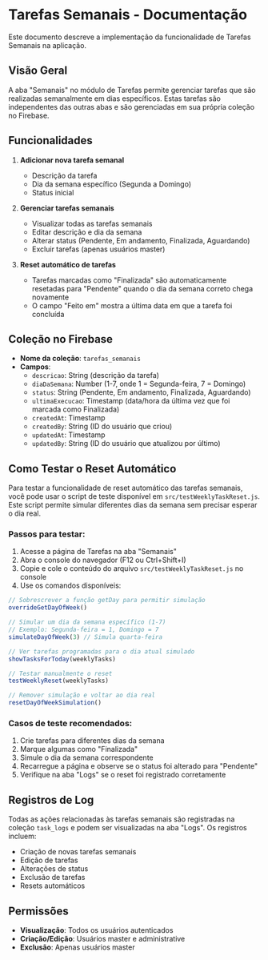 # Tarefas Semanais - Documentação

Este documento descreve a implementação da funcionalidade de Tarefas Semanais na aplicação.

## Visão Geral

A aba "Semanais" no módulo de Tarefas permite gerenciar tarefas que são realizadas semanalmente em dias específicos. Estas tarefas são independentes das outras abas e são gerenciadas em sua própria coleção no Firebase.

## Funcionalidades

1. **Adicionar nova tarefa semanal**
   - Descrição da tarefa
   - Dia da semana específico (Segunda a Domingo)
   - Status inicial

2. **Gerenciar tarefas semanais**
   - Visualizar todas as tarefas semanais
   - Editar descrição e dia da semana
   - Alterar status (Pendente, Em andamento, Finalizada, Aguardando)
   - Excluir tarefas (apenas usuários master)

3. **Reset automático de tarefas**
   - Tarefas marcadas como "Finalizada" são automaticamente resetadas para "Pendente" quando o dia da semana correto chega novamente
   - O campo "Feito em" mostra a última data em que a tarefa foi concluída

## Coleção no Firebase

- **Nome da coleção**: `tarefas_semanais`
- **Campos**:
  - `descricao`: String (descrição da tarefa)
  - `diaDaSemana`: Number (1-7, onde 1 = Segunda-feira, 7 = Domingo)
  - `status`: String (Pendente, Em andamento, Finalizada, Aguardando)
  - `ultimaExecucao`: Timestamp (data/hora da última vez que foi marcada como Finalizada)
  - `createdAt`: Timestamp
  - `createdBy`: String (ID do usuário que criou)
  - `updatedAt`: Timestamp
  - `updatedBy`: String (ID do usuário que atualizou por último)

## Como Testar o Reset Automático

Para testar a funcionalidade de reset automático das tarefas semanais, você pode usar o script de teste disponível em `src/testWeeklyTaskReset.js`. Este script permite simular diferentes dias da semana sem precisar esperar o dia real.

### Passos para testar:

1. Acesse a página de Tarefas na aba "Semanais"
2. Abra o console do navegador (F12 ou Ctrl+Shift+I)
3. Copie e cole o conteúdo do arquivo `src/testWeeklyTaskReset.js` no console
4. Use os comandos disponíveis:

```javascript
// Sobrescrever a função getDay para permitir simulação
overrideGetDayOfWeek()

// Simular um dia da semana específico (1-7)
// Exemplo: Segunda-feira = 1, Domingo = 7
simulateDayOfWeek(3) // Simula quarta-feira

// Ver tarefas programadas para o dia atual simulado
showTasksForToday(weeklyTasks)

// Testar manualmente o reset
testWeeklyReset(weeklyTasks)

// Remover simulação e voltar ao dia real
resetDayOfWeekSimulation()
```

### Casos de teste recomendados:

1. Crie tarefas para diferentes dias da semana
2. Marque algumas como "Finalizada"
3. Simule o dia da semana correspondente
4. Recarregue a página e observe se o status foi alterado para "Pendente"
5. Verifique na aba "Logs" se o reset foi registrado corretamente

## Registros de Log

Todas as ações relacionadas às tarefas semanais são registradas na coleção `task_logs` e podem ser visualizadas na aba "Logs". Os registros incluem:

- Criação de novas tarefas semanais
- Edição de tarefas
- Alterações de status
- Exclusão de tarefas
- Resets automáticos

## Permissões

- **Visualização**: Todos os usuários autenticados
- **Criação/Edição**: Usuários master e administrative
- **Exclusão**: Apenas usuários master 